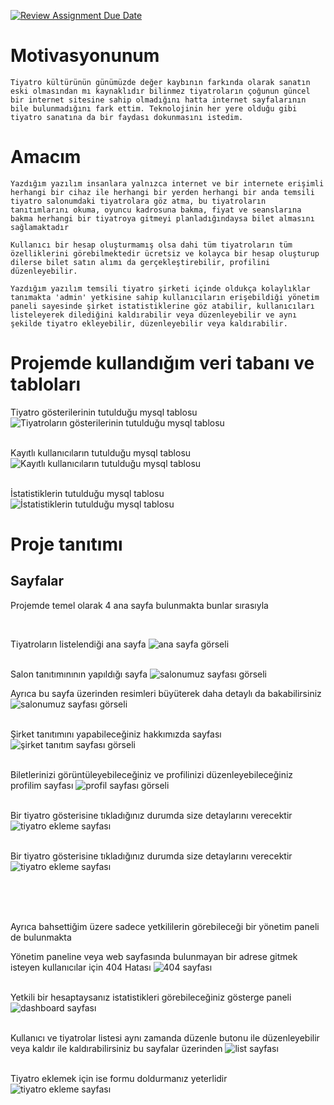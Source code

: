 [![Review Assignment Due Date](https://classroom.github.com/assets/deadline-readme-button-8d59dc4de5201274e310e4c54b9627a8934c3b88527886e3b421487c677d23eb.svg)](https://classroom.github.com/a/uelKf0-p)

# Motivasyonunum
    Tiyatro kültürünün günümüzde değer kaybının farkında olarak sanatın eski olmasından mı kaynaklıdır bilinmez tiyatroların çoğunun güncel bir internet sitesine sahip olmadığını hatta internet sayfalarının bile bulunmadığını fark ettim. Teknolojinin her yere olduğu gibi tiyatro sanatına da bir faydası dokunmasını istedim.

# Amacım
    Yazdığım yazılım insanlara yalnızca internet ve bir internete erişimli herhangi bir cihaz ile herhangi bir yerden herhangi bir anda temsili tiyatro salonumdaki tiyatrolara göz atma, bu tiyatroların tanıtımlarını okuma, oyuncu kadrosuna bakma, fiyat ve seanslarına bakma herhangi bir tiyatroya gitmeyi planladığındaysa bilet almasını sağlamaktadır
    
    Kullanıcı bir hesap oluşturmamış olsa dahi tüm tiyatroların tüm özelliklerini görebilmektedir ücretsiz ve kolayca bir hesap oluşturup dilerse bilet satın alımı da gerçekleştirebilir, profilini düzenleyebilir.

    Yazdığım yazılım temsili tiyatro şirketi içinde oldukça kolaylıklar tanımakta 'admin' yetkisine sahip kullanıcıların erişebildiği yönetim paneli sayesinde şirket istatistiklerine göz atabilir, kullanıcıları listeleyerek dilediğini kaldırabilir veya düzenleyebilir ve aynı şekilde tiyatro ekleyebilir, düzenleyebilir veya kaldırabilir.

# Projemde kullandığım veri tabanı ve tabloları
Tiyatro gösterilerinin tutulduğu mysql tablosu
![Tiyatroların gösterilerinin tutulduğu mysql tablosu](/readme-images/theatres-database-table.png)
<br/><br/>

Kayıtlı kullanıcıların tutulduğu mysql tablosu
![Kayıtlı kullanıcıların tutulduğu mysql tablosu](/readme-images/users-database-table.png)
<br/><br/>

İstatistiklerin tutulduğu mysql tablosu
![İstatistiklerin tutulduğu mysql tablosu](/readme-images/data-database-table.png)

# Proje tanıtımı

## Sayfalar
Projemde temel olarak 4 ana sayfa bulunmakta bunlar sırasıyla

<br/>

Tiyatroların listelendiği ana sayfa
![ana sayfa görseli](/readme-images/main-page.png)
<br/><br/>

Salon tanıtımınının yapıldığı sayfa
![salonumuz sayfası görseli](/readme-images/place-page.png)

Ayrıca bu sayfa üzerinden resimleri büyüterek daha detaylı da bakabilirsiniz
![salonumuz sayfası görseli](/readme-images/open-image.png)
<br/><br/>

Şirket tanıtımını yapabileceğiniz hakkımızda sayfası
![şirket tanıtım sayfası görseli](/readme-images/company-page.png)
<br/><br/>

Biletlerinizi görüntüleyebileceğiniz ve profilinizi düzenleyebileceğiniz profilim sayfası
![profil sayfası görseli](/readme-images/profile-light.png)
<br/><br/>

Bir tiyatro gösterisine tıkladığınız durumda size detaylarını verecektir
![tiyatro ekleme sayfası](/readme-images/theatre-detail.png)
<br/><br/>

Bir tiyatro gösterisine tıkladığınız durumda size detaylarını verecektir
![tiyatro ekleme sayfası](/readme-images/theatre-detail.png)
<br/><br/>

<br/><br/>

Ayrıca bahsettiğim üzere sadece yetkililerin görebileceği bir yönetim paneli de bulunmakta

Yönetim paneline veya web sayfasında bulunmayan bir adrese gitmek isteyen kullanıcılar için 404 Hatası
![404 sayfası](/readme-images/error.png)
<br/><br/>

Yetkili bir hesaptaysanız istatistikleri görebileceğiniz gösterge paneli
![dashboard sayfası](/readme-images/dashboard.png)
<br/><br/>

Kullanıcı ve tiyatrolar listesi aynı zamanda düzenle butonu ile düzenleyebilir veya kaldır ile kaldırabilirsiniz bu sayfalar üzerinden
![list sayfası](/readme-images/list.png)
<br/><br/>

Tiyatro eklemek için ise formu doldurmanız yeterlidir
![tiyatro ekleme sayfası](/readme-images/tiyatro-ekle.png)
<br/><br/>
